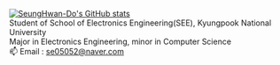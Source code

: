 [![SeungHwan-Do's GitHub stats](https://github-readme-stats.vercel.app/api?username=SeungHwan-Do)](https://github.com/Seunghwan-Do/github-readme-stats)
<br>Student of School of Electronics Engineering(SEE), Kyungpook National University
<br>Major in Electronics Engineering, minor in Computer Science
<br>📫 Email : se05052@naver.com

<!--
**SeungHwan-Do/SeungHwan-Do** is a ✨ _special_ ✨ repository because its `README.md` (this file) appears on your GitHub profile.

Here are some ideas to get you started:

- 🔭 I’m currently working on ...
- 🌱 I’m currently learning ...
- 👯 I’m looking to collaborate on ...
- 🤔 I’m looking for help with ...
- 💬 Ask me about ...
- 📫 How to reach me: ...
- 😄 Pronouns: ...
- ⚡ Fun fact: ...
-->
